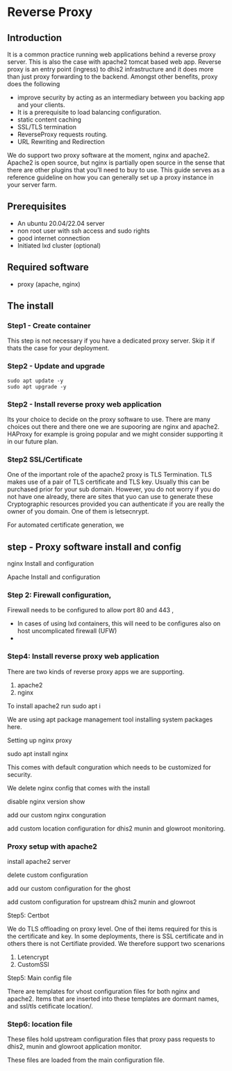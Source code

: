 # Reverse Proxy 

## Introduction

It is a common practice running web applications behind a reverse proxy server.
This is also the case with apache2 tomcat based web app. Reverse proxy is an
entry point (ingress) to dhis2 infrastructure and it does more than just proxy
forwarding to the backend. Amongst other benefits, proxy does the following 

* improve security by acting as an intermediary between you backing app and your clients. 
* It is a prerequisite to load balancing configuration. 
* static content caching
* SSL/TLS termination 
* ReverseProxy requests routing. 
* URL Rewriting and Redirection

We do support two proxy software at the moment, nginx and apache2. Apache2 is
open source, but nginx is partially open source in the sense that there are
other plugins that you’ll need to buy to use. This guide serves as a reference
guideline on how you can generally set up a proxy instance in your server farm. 

## Prerequisites 

* An ubuntu 20.04/22.04 server 
* non root user with ssh access and sudo rights
* good internet connection
* Initiated lxd cluster (optional)

## Required software 

* proxy (apache, nginx)

## The install 

### Step1 - Create container 

This step is not necessary if you have a dedicated proxy server. Skip it if
thats the case for your deployment. 

### Step2 - Update and upgrade 

```
sudo apt update -y
sudo apt upgrade -y 
```

### Step2 -  Install reverse proxy web application

Its your choice to decide on the proxy software to use. There are many choices
out there and there one we are supooring are nginx and apache2. HAProxy for
example is groing popular and we might consider supporting it in our future
plan. 

### Step2  SSL/Certificate

One of the important role of the apache2 proxy is TLS Termination. TLS makes
use of a pair of TLS certificate and TLS key. Usually this can be purchased
prior for your sub domain. However, you do not worry if you do not have one
already, there are sites that yuo can use to generate these Cryptographic
resources provided you can authenticate if you are really the owner of you
domain. One of them is letsecnrypt. 

For automated certificate generation, we

##  step - Proxy software install and config 

nginx Install and configuration 

Apache Install and configuration

### Step 2: Firewall configuration,

Firewall needs to be configured to allow port 80 and 443 , 

* In cases of using lxd containers, this will need to  be configures also on
host uncomplicated firewall (UFW)
* 

### Step4: Install reverse proxy web application

There are two kinds of reverse proxy apps we are supporting. 

1. apache2 
2. nginx 

To install apache2 run sudo apt i

We are using apt package management tool installing system packages here. 

Setting up nginx proxy 

sudo apt install nginx 

This comes with default conguration which needs to be customized for security. 

We delete nginx  config that comes with the install 

disable nginx version show

add our custom nginx conguration 

add custom location configuration for dhis2 munin and glowroot monitoring. 

### Proxy setup with apache2

install apache2 server 

delete custom configuration 

add our custom configuration for the ghost

add custom configuration for upstream dhis2 munin and glowroot 

Step5: Certbot

We do TLS offloading on proxy level. One of thei items required for this is the
certificate and key. In some deployments, there is SSL certificate and in
others there is not Certifiate provided. We therefore support two scenarions

1. Letencrypt 
2. CustomSSl 

Step5: Main config file 

There are templates for vhost configuration files for both nginx and apache2.
Items that are inserted into these templates are dormant names, and ssl/tls
cetificate location/. 

### Step6: location file

These files hold upstream configuration files that proxy pass requests to
dhis2, munin and glowroot application monitor.

These files are loaded from the main configuration file. 
 


